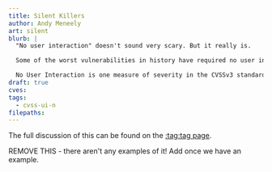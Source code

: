 ```yaml
---
title: Silent Killers
author: Andy Meneely
art: silent
blurb: |
  "No user interaction" doesn't sound very scary. But it really is.

  Some of the worst vulnerabilities in history have required no user interaction to execute. These are particularly pernicious because attackers can be silent in their attacks, and cover their tracks so you never knew they were there.

  No User Interaction is one measure of severity in the CVSSv3 standard. [:tag:Learn more](/tags/cvss-ui-n).
draft: true
cves:
tags:
  - cvss-ui-n
filepaths:
---
```

The full discussion of this can be found on the [:tag:tag page](/tags/cvss-ui-n).

REMOVE THIS - there aren't any examples of it! Add once we have an example.

